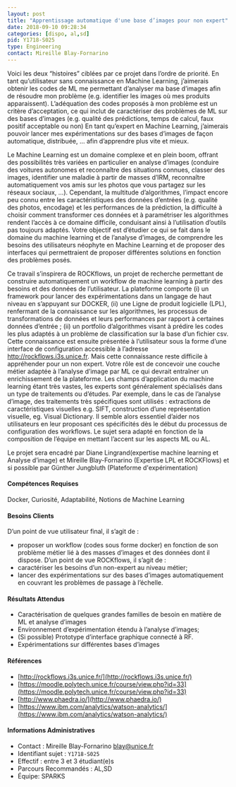 ```yaml
---
layout: post
title: "Apprentissage automatique d'une base d’images pour non expert"
date: 2018-09-10 09:28:34
categories: [dispo, al,sd]
pid: Y1718-S025
type: Engineering
contact: Mireille Blay-Fornarino
---
```

       
Voici les deux “histoires” ciblées par ce projet  dans l’ordre de priorité.
En tant qu’utilisateur sans connaissance en Machine Learning, j’aimerais obtenir les codes de ML me permettant d’analyser ma base d’images afin de résoudre mon problème (e.g. identifier les images où mes produits apparaissent). L’adéquation des codes proposés à mon problème est un  critère d’acceptation, ce qui inclut de caractériser des problèmes de ML sur des bases d’images (e.g. qualité des prédictions, temps de calcul, faux positif acceptable ou non)
En tant qu’expert en Machine Learning, j’aimerais pouvoir lancer mes expérimentations sur des bases d’images de façon automatique, distribuée, ... afin d’apprendre plus vite et mieux.

Le Machine Learning est un domaine complexe et en plein boom, offrant des possibilités très variées en particulier en analyse d’images (conduire des voitures autonomes et reconnaître des situations connues, classer des images, identifier une maladie à partir de masses d’IRM, reconnaître automatiquement vos amis sur les photos que vous partagez sur les réseaux sociaux, ...). Cependant, la multitude d’algorithmes, l’impact encore peu connu entre les caractéristiques des données d’entrées (e.g. qualité des photos, encodage) et les performances de la prédiction, la difficulté à choisir comment transformer ces données et à paramétriser les algorithmes rendent l’accès à ce domaine difficile, conduisant ainsi à l’utilisation d’outils pas toujours adaptés.
Votre objectif est d’étudier ce qui se fait dans le domaine du machine learning et de l’analyse d’images, de comprendre les besoins des utilisateurs néophyte en Machine Learning et de proposer des interfaces qui permettraient de proposer différentes solutions en fonction des problèmes posés. 

Ce travail s’inspirera de ROCKflows, un projet de recherche permettant de construire automatiquement un workflow de machine learning à partir des besoins et des données de l’utilisateur. La plateforme comporte (i) un framework pour lancer des expérimentations dans un langage de haut niveau en s’appuyant sur DOCKER, (ii) une Ligne de produit logicielle (LPL), renfermant de la connaissance sur les algorithmes, les processus de transformations de données et leurs performances par rapport à certaines données d’entrée ; (ii) un portfolio d’algorithmes visant à prédire les codes les plus adaptés à un problème de classification sur la base d’un fichier csv.
Cette connaissance est ensuite présentée à l’utilisateur sous la forme d’une interface de configuration accessible à l’adresse http://rockflows.i3s.unice.fr. Mais cette connaissance reste difficile à appréhender pour un non expert. Votre rôle est de concevoir une couche métier adaptée à l’analyse d’image par ML ce qui devrait entraîner un enrichissement de la plateforme. 
Les champs d’application du machine learning étant très vastes, les experts sont généralement spécialisés dans un type de traitements ou d’études. Par exemple, dans le cas de l’analyse d’image, des traitements très spécifiques sont utilisés : extractions de caractéristiques visuelles e.g. SIFT, construction d’une représentation visuelle, eg. Visual Dictionary. Il semble alors essentiel d’aider nos utilisateurs en leur proposant ces spécificités dès le début du processus de configuration des workflows.
Le sujet sera adapté en fonction de la composition de l’équipe en mettant l’accent sur les aspects ML ou AL.

Le projet sera encadré par Diane Lingrand(expertise machine learning et Analyse d’image) et  Mireille Blay-Fornarino (Expertise LPL et ROCKFlows) et si possible par Günther Jungbluth (Plateforme d'expérimentation) 


#### Compétences Requises
Docker, Curiosité, Adaptabilité, Notions de Machine Learning



     

#### Besoins Clients
D’un point de vue utilisateur final, il s’agit de :
- proposer un workflow (codes sous forme docker) en fonction de son problème métier lié à des masses d’images et des données dont il dispose. 
D’un point de vue ROCKflows, il s’agit de : 
- caractériser les besoins d’un non-expert au niveau métier; 
- lancer des expérimentations sur des bases d’images automatiquement en couvrant les problèmes de passage à l’échelle.



#### Résultats Attendus
- Caractérisation de quelques grandes familles de besoin en matière de ML et analyse d’images
- Environnement d’expérimentation étendu à l’analyse d’images;
- (Si possible) Prototype d’interface graphique connecté à RF.
- Expérimentations sur différentes bases d’images

#### Références

  * [http://rockflows.i3s.unice.fr/](http://rockflows.i3s.unice.fr/)
  * [https://moodle.polytech.unice.fr/course/view.php?id=33](https://moodle.polytech.unice.fr/course/view.php?id=33)
  * [http://www.phaedra.io/](http://www.phaedra.io/)
  * [https://www.ibm.com/analytics/watson-analytics/](https://www.ibm.com/analytics/watson-analytics/)

#### Informations Administratives
  * Contact : Mireille Blay-Fornarino <blay@unice.fr>
  * Identifiant sujet : `Y1718-S025`
  * Effectif : entre 3 et 3 étudiant(e)s
  * Parcours Recommandés : AL,SD
  * Équipe: SPARKS

     